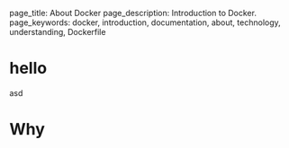 page_title: About Docker
page_description: Introduction to Docker.
page_keywords: docker, introduction, documentation, about, technology, understanding, Dockerfile

# hello

asd

# Why
